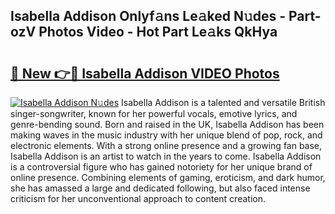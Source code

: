 ## Isabella Addison Onlyf𝚊ns Le𝚊ked N𝚞des - Part-ozV Photos Video - Hot Part Le𝚊ks QkHya

# <h2><a href="http://ac54970.deff.icu/?id=Isabella+Addison">🔗 New 👉🔴 Isabella Addison VIDEO Photos</a></h2>

[![Isabella Addison N𝚞des](https://i.imgur.com/rIISA9y.gif)](http://ac54970.deff.icu/?id=Isabella+Addison)
Isabella Addison is a talented and versatile British singer-songwriter, known for her powerful vocals, emotive lyrics, and genre-bending sound. Born and raised in the UK, Isabella Addison has been making waves in the music industry with her unique blend of pop, rock, and electronic elements. With a strong online presence and a growing fan base, Isabella Addison is an artist to watch in the years to come. Isabella Addison is a controversial figure who has gained notoriety for her unique brand of online presence. Combining elements of gaming, eroticism, and dark humor, she has amassed a large and dedicated following, but also faced intense criticism for her unconventional approach to content creation.
